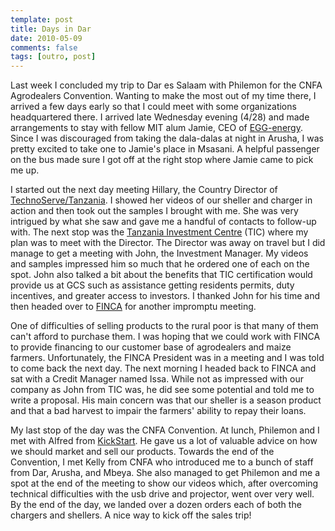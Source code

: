 ```yaml
---
template: post
title: Days in Dar
date: 2010-05-09
comments: false
tags: [outro, post]
---
```

Last week I concluded my trip to Dar es Salaam with Philemon for the CNFA Agrodealers Convention. Wanting to make the most out of my time there, I arrived a few days early so that I could meet with some organizations headquartered there. I arrived late Wednesday evening (4/28) and made arrangements to stay with fellow MIT alum Jamie, CEO of [EGG-energy](http://egg-energy.com). <!-- more --> Since I was discouraged from taking the dala-dalas at night in Arusha, I was pretty excited to take one to Jamie's place in Msasani. A helpful passenger on the bus made sure I got off at the right stop where Jamie came to pick me up.

I started out the next day meeting Hillary, the Country Director of [TechnoServe/Tanzania](http://www.technoserve.org/work-impact/locations/tanzania.html). I showed her videos of our sheller and charger in action and then took out the samples I brought with me. She was very intrigued by what she saw and gave me a handful of contacts to follow-up with. The next stop was the [Tanzania Investment Centre](http://www.tic.co.tz/) (TIC) where my plan was to meet with the Director. The Director was away on travel but I did manage to get a meeting with John, the Investment Manager. My videos and samples impressed him so much that he ordered one of each on the spot. John also talked a bit about the benefits that TIC certification would provide us at GCS such as assistance getting residents permits, duty incentives, and greater access to investors. I thanked John for his time and then headed over to [FINCA](http://www.finca.org/) for another impromptu meeting.

One of difficulties of selling products to the rural poor is that many of them can't afford to purchase them. I was hoping that we could work with FINCA to provide financing to our customer base of agrodealers and maize farmers. Unfortunately, the FINCA President was in a meeting and I was told to come back the next day. The next morning I headed back to FINCA and sat with a Credit Manager named Issa. While not as impressed with our company as John from TIC was, he did see some potential and told me to write a proposal. His main concern was that our sheller is a season product and that a bad harvest to impair the farmers' ability to repay their loans.

My last stop of the day was the CNFA Convention. At lunch, Philemon and I met with Alfred from [KickStart](http://www.kickstart.org). He gave us a lot of valuable advice on how we should market and sell our products. Towards the end of the Convention, I met Kelly from CNFA who introduced me to a bunch of staff from Dar, Arusha, and Mbeya. She also managed to get Philemon and me a spot at the end of the meeting to show our videos which, after overcoming technical difficulties with the usb drive and projector, went over very well. By the end of the day, we landed over a dozen orders each of both the chargers and shellers. A nice way to kick off the sales trip!
